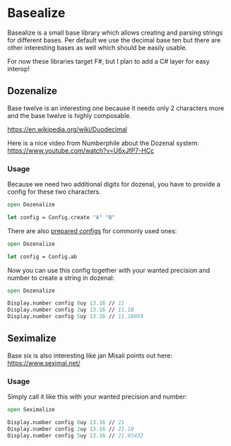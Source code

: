 # Basealize

Basealize is a small base library which allows creating and parsing strings for different bases.
Per default we use the decimal base ten but there are other interesting bases as well which should be
easily usable.

For now these libraries target F#, but I plan to add a C# layer for easy interop!

## Dozenalize

Base twelve is an interesting one because it needs only 2 characters more and the base twelve is highly
composable.

https://en.wikipedia.org/wiki/Duodecimal

Here is a nice video from Numberphile about the Dozenal system:
https://www.youtube.com/watch?v=U6xJfP7-HCc

### Usage

Because we need two additional digits for dozenal, you have to provide a config for these two characters.

```fsharp
open Dozenalize

let config = Config.create "A" "B"
```

There are also [prepared configs](src/Dozenalize/Types.fs) for commonly used ones:
```fsharp
open Dozenalize

let config = Config.ab
```

Now you can use this config together with your wanted precision and number to create a string in dozenal:

```fsharp
open Dozenalize

Display.number config 0uy 13.16 // 11
Display.number config 2uy 13.16 // 11.1B
Display.number config 5uy 13.16 // 11.1B059
```

## Seximalize

Base six is also interesting like jan Misali points out here:
https://www.seximal.net/

### Usage

Simply call it like this with your wanted precision and number:

```fsharp
open Seximalize

Display.number config 0uy 13.16 // 21
Display.number config 2uy 13.16 // 21.10
Display.number config 5uy 13.16 // 21.05432
```
